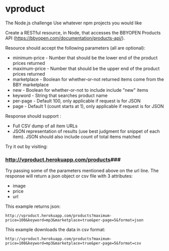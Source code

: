 vproduct
=======
The Node.js challenge
Use whatever npm projects you would like

Create a RESTful resource, in Node, that accesses the BBYOPEN Products API (https://bbyopen.com/documentation/products-api/).

Resource should accept the following parameters (all are optional):

 * minimum-price - Number that should be the lower end of the product prices returned
 * maximum-price - Number that should be the upper end of the product prices returned
 * marketplace - Boolean for whether-or-not returned items come from the BBY marketplace
 * new - Boolean for whether-or-not to include include "new" items
 * keyword - String that searches product name
 * per-page - Default 100, only applicable if request is for JSON
 * page - Default 1 (count starts at 1), only applicable if request is for JSON

Response should support :
 * Full CSV dump of all item URLs
 * JSON representation of results (use best judgment for snippet of each item). JSON should also include count of total items matched

Try it out by visiting:

### <a name="head1234">http://vproduct.herokuapp.com/products</a>###

Try passing some of the parameters mentioned above on the url line.  The response will return a json object or csv file with 3 attributes:
 
* image
* price
* url
 
This example returns json:

```
http://vproduct.herokuapp.com/products?maximum-price=100&keyword=mp3&marketplace=true&per-page=5&format=json
```

This example downloads the data in csv format:

```
http://vproduct.herokuapp.com/products?maximum-price=100&keyword=mp3&marketplace=true&per-page=5&format=csv
```